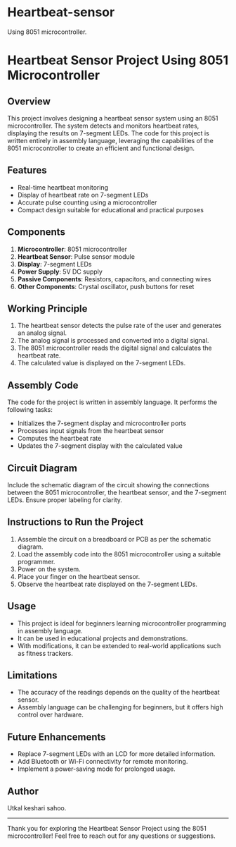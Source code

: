 # Heartbeat-sensor
Using 8051 microcontroller.
# Heartbeat Sensor Project Using 8051 Microcontroller

## Overview
This project involves designing a heartbeat sensor system using an 8051 microcontroller. The system detects and monitors heartbeat rates, displaying the results on 7-segment LEDs. The code for this project is written entirely in assembly language, leveraging the capabilities of the 8051 microcontroller to create an efficient and functional design.

## Features
- Real-time heartbeat monitoring
- Display of heartbeat rate on 7-segment LEDs
- Accurate pulse counting using a microcontroller
- Compact design suitable for educational and practical purposes

## Components
1. **Microcontroller**: 8051 microcontroller
2. **Heartbeat Sensor**: Pulse sensor module
3. **Display**: 7-segment LEDs
4. **Power Supply**: 5V DC supply
5. **Passive Components**: Resistors, capacitors, and connecting wires
6. **Other Components**: Crystal oscillator, push buttons for reset

## Working Principle
1. The heartbeat sensor detects the pulse rate of the user and generates an analog signal.
2. The analog signal is processed and converted into a digital signal.
3. The 8051 microcontroller reads the digital signal and calculates the heartbeat rate.
4. The calculated value is displayed on the 7-segment LEDs.

## Assembly Code
The code for the project is written in assembly language. It performs the following tasks:
- Initializes the 7-segment display and microcontroller ports
- Processes input signals from the heartbeat sensor
- Computes the heartbeat rate
- Updates the 7-segment display with the calculated value

## Circuit Diagram
Include the schematic diagram of the circuit showing the connections between the 8051 microcontroller, the heartbeat sensor, and the 7-segment LEDs. Ensure proper labeling for clarity.

## Instructions to Run the Project
1. Assemble the circuit on a breadboard or PCB as per the schematic diagram.
2. Load the assembly code into the 8051 microcontroller using a suitable programmer.
3. Power on the system.
4. Place your finger on the heartbeat sensor.
5. Observe the heartbeat rate displayed on the 7-segment LEDs.

## Usage
- This project is ideal for beginners learning microcontroller programming in assembly language.
- It can be used in educational projects and demonstrations.
- With modifications, it can be extended to real-world applications such as fitness trackers.

## Limitations
- The accuracy of the readings depends on the quality of the heartbeat sensor.
- Assembly language can be challenging for beginners, but it offers high control over hardware.

## Future Enhancements
- Replace 7-segment LEDs with an LCD for more detailed information.
- Add Bluetooth or Wi-Fi connectivity for remote monitoring.
- Implement a power-saving mode for prolonged usage.

## Author
Utkal keshari sahoo.

---
Thank you for exploring the Heartbeat Sensor Project using the 8051 microcontroller! Feel free to reach out for any questions or suggestions.

